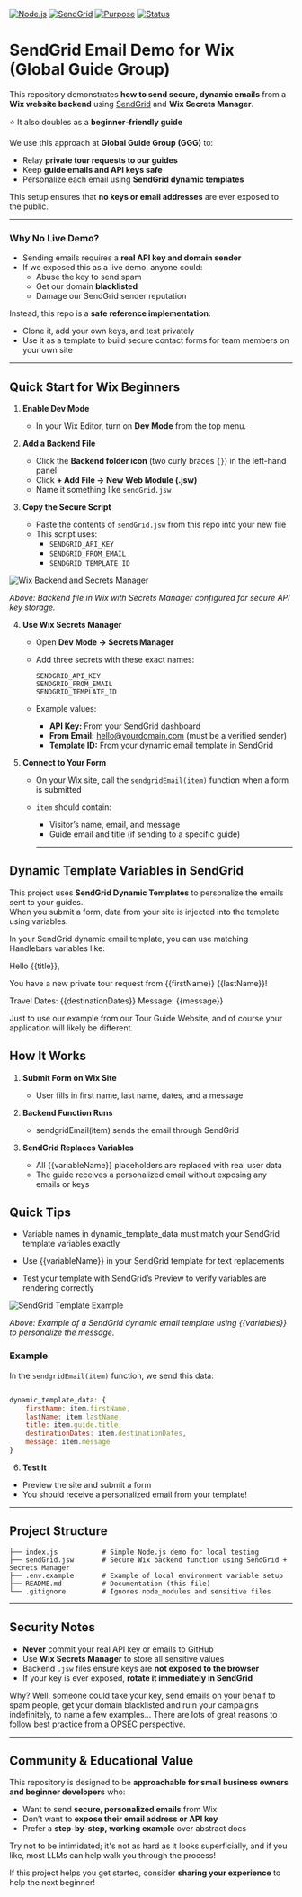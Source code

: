 [![Node.js](https://img.shields.io/badge/Node.js-18+-green)]()
[![SendGrid](https://img.shields.io/badge/SendGrid-API-blue)]()
[![Purpose](https://img.shields.io/badge/Purpose-Educational-gold)]()
[![Status](https://img.shields.io/badge/Status-Demo-green)]()

# SendGrid Email Demo for Wix (Global Guide Group)

This repository demonstrates **how to send secure, dynamic emails** from a **Wix website backend** using [SendGrid](https://sendgrid.com/) and **Wix Secrets Manager**.  

⭐ It also doubles as a **beginner‑friendly guide**

We use this approach at **Global Guide Group (GGG)** to:  
- Relay **private tour requests to our guides**  
- Keep **guide emails and API keys safe**  
- Personalize each email using **SendGrid dynamic templates**  

This setup ensures that **no keys or email addresses** are ever exposed to the public.

---

### Why No Live Demo?

- Sending emails requires a **real API key and domain sender**  
- If we exposed this as a live demo, anyone could:
  - Abuse the key to send spam
  - Get our domain **blacklisted**
  - Damage our SendGrid sender reputation

Instead, this repo is a **safe reference implementation**:  
- Clone it, add your own keys, and test privately  
- Use it as a template to build secure contact forms for team members on your own site

---

## Quick Start for Wix Beginners

1. **Enable Dev Mode**  
   - In your Wix Editor, turn on **Dev Mode** from the top menu.

2. **Add a Backend File**  
   - Click the **Backend folder icon** (two curly braces `{}`) in the left-hand panel  
   - Click **+ Add File → New Web Module (.jsw)**  
   - Name it something like `sendGrid.jsw`  

3. **Copy the Secure Script**  
   - Paste the contents of `sendGrid.jsw` from this repo into your new file  
   - This script uses:  
     - `SENDGRID_API_KEY`  
     - `SENDGRID_FROM_EMAIL`  
     - `SENDGRID_TEMPLATE_ID`  

![Wix Backend and Secrets Manager](assets/wix-backend-secrets.png)

*Above: Backend file in Wix with Secrets Manager configured for secure API key storage.*

4. **Use Wix Secrets Manager**  
   - Open **Dev Mode → Secrets Manager**  
   - Add three secrets with these exact names:  

     ```
     SENDGRID_API_KEY
     SENDGRID_FROM_EMAIL
     SENDGRID_TEMPLATE_ID
     ```

   - Example values:  
     - **API Key:** From your SendGrid dashboard  
     - **From Email:** hello@yourdomain.com (must be a verified sender)  
     - **Template ID:** From your dynamic email template in SendGrid

5. **Connect to Your Form**  
   - On your Wix site, call the `sendgridEmail(item)` function when a form is submitted  
   - `item` should contain:  
     - Visitor’s name, email, and message  
     - Guide email and title (if sending to a specific guide)  

     ---

## Dynamic Template Variables in SendGrid

This project uses **SendGrid Dynamic Templates** to personalize the emails sent to your guides.  
When you submit a form, data from your site is injected into the template using variables.

In your SendGrid dynamic email template, you can use matching Handlebars variables like:

Hello {{title}},

You have a new private tour request from {{firstName}} {{lastName}}!

Travel Dates: {{destinationDates}}
Message:
{{message}}

Just to use our example from our Tour Guide Website, and of course your application will
likely be different. 

## How It Works 
	    
1.	**Submit Form on Wix Site**

	- User fills in first name, last name, dates, and a message

2.	**Backend Function Runs**

	- sendgridEmail(item) sends the email through SendGrid    

3.	**SendGrid Replaces Variables**

	- All {{variableName}} placeholders are replaced with real user data
	- The guide receives a personalized email without exposing any emails or keys


## Quick Tips

- Variable names in dynamic_template_data must match your SendGrid template variables exactly

- Use {{variableName}} in your SendGrid template for text replacements

- Test your template with SendGrid’s Preview to verify variables are rendering correctly

![SendGrid Template Example](assets/sendgrid-template-example.png)

*Above: Example of a SendGrid dynamic email template using {{variables}} to personalize the message.*

### Example

In the `sendgridEmail(item)` function, we send this data:

```js

dynamic_template_data: {
    firstName: item.firstName,
    lastName: item.lastName,
    title: item.guide.title,
    destinationDates: item.destinationDates,
    message: item.message
}

```

6. **Test It**

- Preview the site and submit a form  
- You should receive a personalized email from your template!

---

## Project Structure

```
├── index.js           # Simple Node.js demo for local testing
├── sendGrid.jsw       # Secure Wix backend function using SendGrid + Secrets Manager
├── .env.example       # Example of local environment variable setup
├── README.md          # Documentation (this file)
└── .gitignore         # Ignores node_modules and sensitive files
```
---

## Security Notes

- **Never** commit your real API key or emails to GitHub  
- Use **Wix Secrets Manager** to store all sensitive values
- Backend `.jsw` files ensure keys are **not exposed to the browser**  
- If your key is ever exposed, **rotate it immediately in SendGrid**

Why? Well, someone could take your key, send emails on your behalf
to spam people, get your domain blacklisted and ruin your campaigns 
indefinitely, to name a few examples...
There are lots of great reasons to follow best practice from a OPSEC 
perspective. 

---

## Community & Educational Value

This repository is designed to be **approachable for small business owners and beginner developers** who:  
- Want to send **secure, personalized emails** from Wix  
- Don’t want to **expose their email address or API key**  
- Prefer a **step‑by‑step, working example** over abstract docs  

Try not to be intimidated; it's not as hard as it looks superficially, and if you like, most LLMs 
can help walk you through the process! 

If this project helps you get started, consider **sharing your experience** to help the next beginner!  
